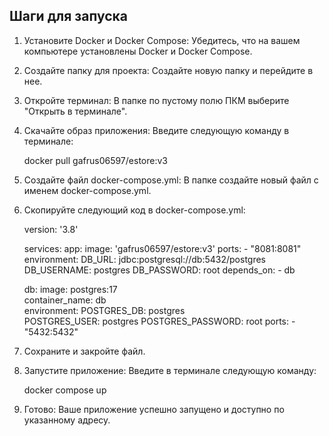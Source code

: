 

## Шаги для запуска

1. Установите Docker и Docker Compose: Убедитесь, что на вашем компьютере установлены Docker и Docker Compose.

2. Создайте папку для проекта: Создайте новую папку и перейдите в нее.

3. Откройте терминал: В папке по пустому полю ПКМ выберите "Открыть в терминале".

4. Скачайте образ приложения: Введите следующую команду в терминале:

   
   docker pull gafrus06597/estore:v3
   

5. Создайте файл docker-compose.yml: В папке создайте новый файл с именем docker-compose.yml.

6. Скопируйте следующий код в docker-compose.yml:

   
   version: '3.8'

   services:
     app:
       image: 'gafrus06597/estore:v3'
       ports:
         - "8081:8081"  
       environment:
         DB_URL: jdbc:postgresql://db:5432/postgres
         DB_USERNAME: postgres
         DB_PASSWORD: root
       depends_on:
         - db

     db:
       image: postgres:17  
       container_name: db  
       environment:
         POSTGRES_DB: postgres  
         POSTGRES_USER: postgres 
         POSTGRES_PASSWORD: root 
       ports:
         - "5432:5432"
   

7. Сохраните и закройте файл.

8. Запустите приложение: Введите в терминале следующую команду:

   
   docker compose up


9. Готово: Ваше приложение успешно запущено и доступно по указанному адресу.

